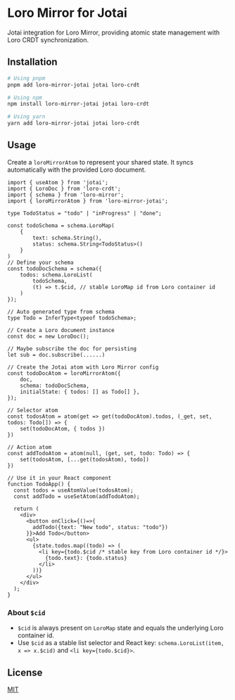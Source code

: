 # Loro Mirror for Jotai

Jotai integration for Loro Mirror, providing atomic state management with Loro
CRDT synchronization.

## Installation

```bash
# Using pnpm
pnpm add loro-mirror-jotai jotai loro-crdt

# Using npm
npm install loro-mirror-jotai jotai loro-crdt

# Using yarn
yarn add loro-mirror-jotai jotai loro-crdt
```

## Usage

Create a `loroMirrorAtom` to represent your shared state. It syncs automatically
with the provided Loro document.

```tsx
import { useAtom } from 'jotai';
import { LoroDoc } from 'loro-crdt';
import { schema } from 'loro-mirror';
import { loroMirrorAtom } from 'loro-mirror-jotai';

type TodoStatus = "todo" | "inProgress" | "done";

const todoSchema = schema.LoroMap(
    {
        text: schema.String(),
        status: schema.String<TodoStatus>()
    }
)
// Define your schema
const todoDocSchema = schema({
    todos: schema.LoroList(
        todoSchema,
        (t) => t.$cid, // stable LoroMap id from Loro container id
    )
});

// Auto generated type from schema
type Todo = InferType<typeof todoSchema>;

// Create a Loro document instance
const doc = new LoroDoc();

// Maybe subscribe the doc for persisting
let sub = doc.subscribe(......)

// Create the Jotai atom with Loro Mirror config
const todoDocAtom = loroMirrorAtom({
    doc,
    schema: todoDocSchema,
    initialState: { todos: [] as Todo[] },
});

// Selector atom
const todosAtom = atom(get => get(todoDocAtom).todos, (_get, set, todos: Todo[]) => {
    set(todoDocAtom, { todos })
})

// Action atom
const addTodoAtom = atom(null, (get, set, todo: Todo) => {
    set(todosAtom, [...get(todosAtom), todo])
})

// Use it in your React component
function TodoApp() {
  const todos = useAtomValue(todosAtom);
  const addTodo = useSetAtom(addTodoAtom);

  return (
    <div>
      <button onClick={()=>{
        addTodo({text: "New todo", status: "todo"})
      }}>Add Todo</button>
      <ul>
        {state.todos.map((todo) => (
          <li key={todo.$cid /* stable key from Loro container id */}>
            {todo.text}: {todo.status}
          </li>
        ))}
      </ul>
    </div>
  );
}
```

### About `$cid`

- `$cid` is always present on `LoroMap` state and equals the underlying Loro
  container id.
- Use `$cid` as a stable list selector and React key:
  `schema.LoroList(item, x => x.$cid)` and `<li key={todo.$cid}>`.

## License

[MIT](./LICENSE)
